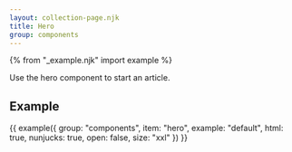 ```yaml
---
layout: collection-page.njk
title: Hero
group: components
---
```


{% from "_example.njk" import example %}

Use the hero component to start an article.

## Example

{{ example({ group: "components", item: "hero", example: "default", html: true, nunjucks: true, open: false, size: "xxl" }) }}

